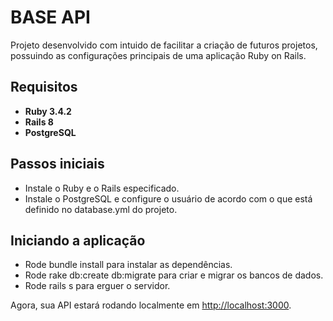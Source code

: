 # BASE API

Projeto desenvolvido com intuido de facilitar a criação de futuros projetos, possuindo as configurações principais de uma aplicação Ruby on Rails.

## Requisitos

- **Ruby 3.4.2**
- **Rails 8**
- **PostgreSQL**

## Passos iniciais

- Instale o Ruby e o Rails especificado.
- Instale o PostgreSQL e configure o usuário de acordo com o que está definido no database.yml do projeto.

## Iniciando a aplicação

- Rode bundle install para instalar as dependências.
- Rode rake db:create db:migrate para criar e migrar os bancos de dados.
- Rode rails s para erguer o servidor.

Agora, sua API estará rodando localmente em [http://localhost:3000](http://localhost:3000).
